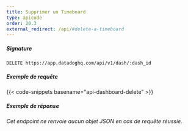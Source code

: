 ```yaml
---
title: Supprimer un Timeboard
type: apicode
order: 20.3
external_redirect: /api/#delete-a-timeboard
---
```


##### Signature
`DELETE https://app.datadoghq.com/api/v1/dash/:dash_id`
##### Exemple de requête
{{< code-snippets basename="api-dashboard-delete" >}}
##### Exemple de réponse
*Cet endpoint ne renvoie aucun objet JSON en cas de requête réussie.*
